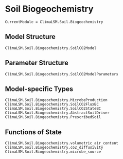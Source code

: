 # Soil Biogeochemistry

```@meta
CurrentModule = ClimaLSM.Soil.Biogeochemistry
```
## Model Structure

```@docs
ClimaLSM.Soil.Biogeochemistry.SoilCO2Model
```

## Parameter Structure

```@docs
ClimaLSM.Soil.Biogeochemistry.SoilCO2ModelParameters
```

## Model-specific Types

```@docs
ClimaLSM.Soil.Biogeochemistry.MicrobeProduction
ClimaLSM.Soil.Biogeochemistry.SoilCO2FluxBC
ClimaLSM.Soil.Biogeochemistry.SoilCO2StateBC
ClimaLSM.Soil.Biogeochemistry.AbstractSoilDriver
ClimaLSM.Soil.Biogeochemistry.PrescribedSoil
```

## Functions of State

```@docs
ClimaLSM.Soil.Biogeochemistry.volumetric_air_content
ClimaLSM.Soil.Biogeochemistry.co2_diffusivity
ClimaLSM.Soil.Biogeochemistry.microbe_source
```